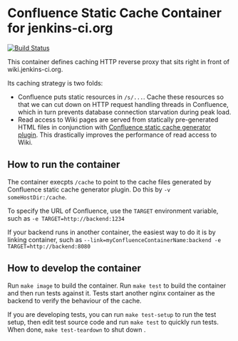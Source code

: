 # Confluence Static Cache Container for jenkins-ci.org
[![Build Status](http://ci.jenkins-ci.org/buildStatus/icon?job=infra_confluence-cache)](http://ci.jenkins-ci.org/view/Infrastructure/job/infra_confluence-cache/)

This container defines caching HTTP reverse proxy that sits right in front of wiki.jenkins-ci.org.

Its caching strategy is two folds:

* Confluence puts static resources in `/s/...`. Cache these resources so that we can cut down
  on HTTP request handling threads in Confluence, which in turn prevents database connection
  starvation during peak load.
* Read access to Wiki pages are served from statically pre-generated HTML files in conjunction
  with [Confluence static cache generator plugin](https://github.com/kohsuke/confluence-static-cache).
  This drastically improves the performance of read access to Wiki.

## How to run the container
The container execpts `/cache` to point to the cache files generated by Confluence static cache generator plugin.
Do this by `-v someHostDir:/cache`.

To specify the URL of Confluence, use the `TARGET` environment variable, such as `-e TARGET=http://backend:1234`

If your backend runs in another container, the easiest way to do it is by linking container, such as
 `--link=myConfluenceContainerName:backend -e TARGET=http://backend:8080` 

## How to develop the container
Run `make image` to build the container. Run `make test` to build the container and then run tests
against it. Tests start another nginx container as the backend to verify the behaviour of the cache.

If you are developing tests, you can run `make test-setup` to run the test setup, then edit
test source code and run `make test` to quickly run tests. When done, `make test-teardown` to
shut down .
